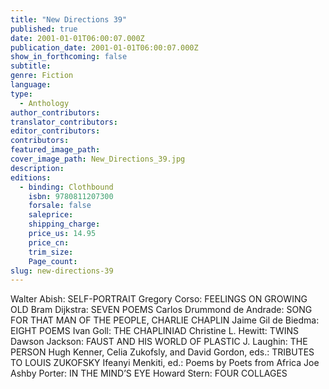 ```yaml
---
title: "New Directions 39"
published: true
date: 2001-01-01T06:00:07.000Z
publication_date: 2001-01-01T06:00:07.000Z
show_in_forthcoming: false
subtitle:
genre: Fiction
language:
type:
  - Anthology
author_contributors:
translator_contributors:
editor_contributors:
contributors:
featured_image_path:
cover_image_path: New_Directions_39.jpg
description:
editions:
  - binding: Clothbound
    isbn: 9780811207300
    forsale: false
    saleprice:
    shipping_charge:
    price_us: 14.95
    price_cn:
    trim_size:
    Page_count:
slug: new-directions-39
---
```


Walter Abish: SELF-PORTRAIT Gregory Corso: FEELINGS ON GROWING OLD Bram Dijkstra: SEVEN POEMS Carlos Drummond de Andrade: SONG FOR THAT MAN OF THE PEOPLE, CHARLIE CHAPLIN Jaime Gil de Biedma: EIGHT POEMS Ivan Goll: THE CHAPLINIAD Christine L. Hewitt: TWINS Dawson Jackson: FAUST AND HIS WORLD OF PLASTIC J. Laughin: THE PERSON Hugh Kenner, Celia Zukofsly, and David Gordon, eds.: TRIBUTES TO LOUIS ZUKOFSKY Ifeanyi Menkiti, ed.: Poems by Poets from Africa Joe Ashby Porter: IN THE MIND’S EYE Howard Stern: FOUR COLLAGES

